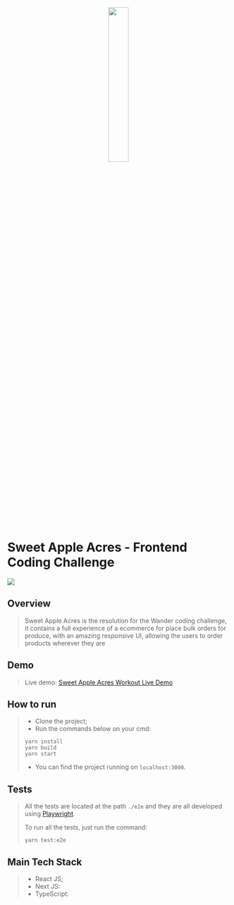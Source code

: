 <div align="center">
    <img src="https://i.imgur.com/Fgytau3.png" width="30%" height="30%"/>
</div>

# Sweet Apple Acres - Frontend Coding Challenge

![](https://i.imgur.com/kY2ldDa.jpg)


## Overview
> Sweet Apple Acres is the resolution for the Wander coding challenge, it contains a full experience of a ecommerce for place bulk orders for produce, with an amazing responsive UI, allowing the users to order products wherever they are

## Demo
> Live demo:
> [Sweet Apple Acres Workout Live Demo](https://sweet-apple-acres.vercel.app/)

## How to run

> * Clone the project;
> * Run the commands below on your cmd:
> ```
> yarn install
> yarn build
> yarn start
> ```
> * You can find the project running on `localhost:3000`.


## Tests

> All the tests are located at the path `./e2e` and they are all developed using [Playwright](https://playwright.dev/).
>
> To run all the tests, just run the command:
> ```
> yarn test:e2e
> ```

## Main Tech Stack

> * React JS;
> * Next JS:
> * TypeScript: